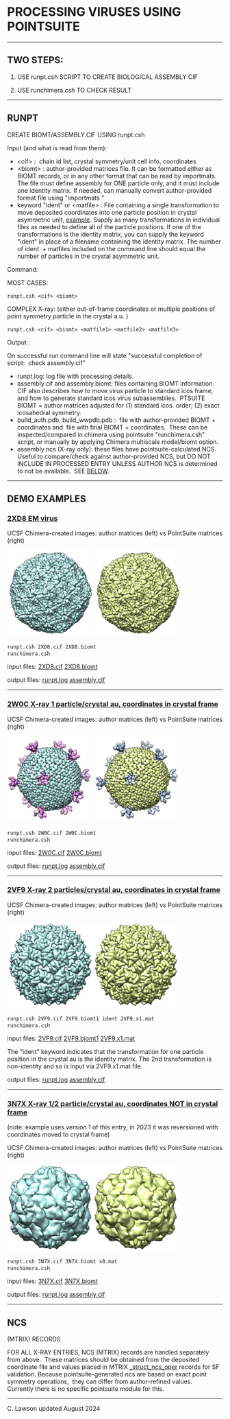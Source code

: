 # PROCESSING VIRUSES USING POINTSUITE  

- - -

## TWO STEPS:   

1.  USE runpt.csh SCRIPT TO CREATE BIOLOGICAL ASSEMBLY CIF
    
2.  USE runchimera.csh TO CHECK RESULT
    

- - -

## RUNPT

CREATE BIOMT/ASSEMBLY.CIF USING runpt.csh

Input (and what is read from them):  
  
* \<cif\> :  chain id list, crystal symmetry/unit cell info, coordinates  
* \<biomt\> : author-provided matrices file. It can be formatted either as BIOMT records, or in any other format that can be read by importmats. The file must define assembly for ONE particle only, and it must include one identity matrix. If needed, can manually convert author-provided format file using "importmats <filename>"  
* keyword "ident" or \<matfile\> : File containing a single transformation to move deposited coordinates into one particle position in crystal asymmetric unit, <a href="../demo/3N7X/3N7X.x0.mat" target="_blank">example</a>. Supply as many transformations in individual files as needed to define all of the particle positions.  If one of the transformations is the identity matrix, you can supply the keyword "ident" in place of a filename containing the identity matrix. The number of ident  + matfiles included on the command line should equal the number of particles in the crystal asymmetric unit.   
  
  
Command:  
  
MOST CASES: 
```
runpt.csh <cif> <biomt>  
```
  
COMPLEX X-ray: (either out-of-frame coordinates or multiple positions of point symmetry particle in the crystal a.u. )  
```
runpt.csh <cif> <biomt> <matfile1> <matfile2> <matfile3>  
```

  
Output :  
  
On successful run command line will state "successful completion of script:  check assembly.cif"  
  
* runpt.log: log file with processing details.  
* assembly.cif and assembly.biomt: files containing BIOMT information. CIF also describes how to move virus particle to standard icos frame, and how to generate standard icos virus subassemblies.  PTSUITE BIOMT = author matrices adjusted for (1) standard icos. order; (2) exact icosahedral symmetry.  
* build_auth.pdb, build_wwpdb.pdb :  file with author-provided BIOMT + coordinates and  file with final BIOMT + coordinates.  These can be inspected/compared in chimera using pointsuite "runchimera.csh" script, or manually by applying Chimera multiscale model/biomt option.  
* assembly.ncs (X-ray only): these files have pointsuite-calculated NCS.  Useful to compare/check against author-provided NCS, but DO NOT INCLUDE IN PROCESSED ENTRY UNLESS AUTHOR NCS is determined to not be available.  SEE [BELOW](#ncs).  
  
- - -

## DEMO EXAMPLES

### [2XD8 EM virus](https://www.rcsb.org/structure/2XD8)

UCSF Chimera-created images: author matrices (left) vs PointSuite matrices (right)

<img height="200" src="../demo/2XD8/build_auth.cif.jpg"> <img height="200" src="../demo/2XD8/build_pointsuite.cif.jpg">

```
runpt.csh 2XD8.cif 2XD8.biomt
runchimera.csh 
```
input files: <a href="../demo/2XD8/2XD8.cif" target="_blank">2XD8.cif</a> <a href="../demo/2XD8/2XD8.biomt" target="_blank">2XD8.biomt</a>

output files: <a href="../demo/2XD8/runpt.log" target="_blank">runpt.log</a> <a href="../demo/2XD8/assembly.cif" target="_blank">assembly.cif</a>

- - -

### [2W0C X-ray 1 particle/crystal au, coordinates in crystal frame](https://www.rcsb.org/structure/2W0C)
UCSF Chimera-created images: author matrices (left) vs PointSuite matrices (right)

<img height="200" src="../demo/2W0C/build_auth.cif.jpg"> <img height="200" src="../demo/2W0C/build_pointsuite.cif.jpg">

```
runpt.csh 2W0C.cif 2W0C.biomt
runchimera.csh 
```

input files: <a href="../demo/2W0C/2W0C.cif" target="_blank">2W0C.cif</a> <a href="../demo/2W0C/2W0C.biomt" target="_blank">2W0C.biomt</a>

output files: <a href="../demo/2W0C/runpt.log" target="_blank">runpt.log</a> <a href="../demo/2W0C/assembly.cif" target="_blank">assembly.cif</a>

- - -


### [2VF9 X-ray 2 particles/crystal au, coordinates in crystal frame](https://www.rcsb.org/structure/2VF9)
UCSF Chimera-created images: author matrices (left) vs PointSuite matrices (right)

<img height="200" src="../demo/2VF9/build_auth.cif.jpg"><img height="200" src="../demo/2VF9/build_pointsuite.cif.jpg">

```
runpt.csh 2VF9.cif 2VF9.biomt1 ident 2VF9.x1.mat
runchimera.csh 
```

input files: <a href="../demo/2VF9/2VF9.cif" target="_blank">2VF9.cif</a> <a href="../demo/2VF9/2VF9.biomt1" target="_blank">2VF9.biomt1</a> <a href="../demo/2VF9/2VF9.x1.mat" target="_blank">2VF9.x1.mat</a>

The "ident" keyword indicates that the transformation for one particle position in the crystal au is the identity matrix.  The 2nd transformation is non-identity and so is input via 2VF9.x1.mat file.

output files: <a href="../demo/2VF9/runpt.log" target="_blank">runpt.log</a> <a href="../demo/2VF9/assembly.cif" target="_blank">assembly.cif</a>

- - -


### [3N7X X-ray 1/2 particle/crystal au, coordinates NOT in crystal frame](https://www.rcsb.org/structure/3N7X)
(note: example uses version 1 of this entry, in 2023 it was reversioned with coordinates moved to crystal frame)

UCSF Chimera-created images: author matrices (left) vs PointSuite matrices (right)

<img height="200" src="../demo/3N7X/build_auth.cif.jpg"><img height="200" src="../demo/3N7X/build_pointsuite.cif.jpg">

```
runpt.csh 3N7X.cif 3N7X.biomt x0.mat
runchimera.csh 
```

input files: <a href="../demo/3N7X/3N7X.cif" target="_blank">3N7X.cif</a> <a href="../demo/2XD8/2XD8.biomt" target="_blank">3N7X.biomt</a>

output files: <a href="../demo/3N7X/runpt.log" target="_blank">runpt.log</a> <a href="../demo/3N7X/assembly.cif" target="_blank">assembly.cif</a>

- - -

  

## NCS 
(MTRIX) RECORDS

FOR ALL X-RAY ENTRIES, NCS (MTRIX) records are handled separately from above.  These matrices should be obtained from the deposited coordinate file and values placed in MTRIX <a href="http://mmcif.pdb.org/dictionaries/mmcif_pdbx.dic/Categories/struct_ncs_oper.html" target="_blank">_struct_ncs_oper</a> records for SF validation. Because pointsuite-generated ncs are based on exact point symmetry operations,  they can differ from author-refined values.   Currently there is no specific pointsuite module for this.   
  
  
  

- - -

  
C. Lawson updated August 2024
